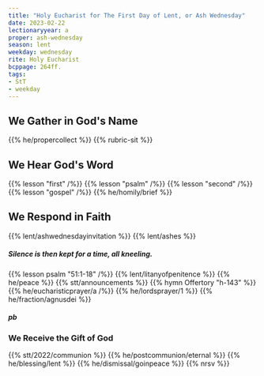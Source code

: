 ```yaml
---
title: "Holy Eucharist for The First Day of Lent, or Ash Wednesday"
date: 2023-02-22
lectionaryyear: a
proper: ash-wednesday
season: lent
weekday: wednesday
rite: Holy Eucharist
bcppage: 264ff.
tags:
- StT
- weekday
---
```

## We Gather in God's Name
{{% he/propercollect %}}
{{% rubric-sit %}}
## We Hear God's Word
{{% lesson "first" /%}}
{{% lesson "psalm" /%}}
{{% lesson "second" /%}}
{{% lesson "gospel" /%}}
{{% he/homily/brief %}}
## We Respond in Faith
{{% lent/ashwednesdayinvitation %}}
{{% lent/ashes %}}
##### Silence is then kept for a time, all kneeling.
{{% lesson psalm "51:1-18" /%}}
{{% lent/litanyofpenitence %}}
{{% he/peace %}}
{{% stt/announcements %}}
{{% hymn Offertory "h-143" %}}
{{% he/eucharisticprayer/a /%}}
{{% he/lordsprayer/1 %}}
{{% he/fraction/agnusdei %}}
##### pb
### We Receive the Gift of God
{{% stt/2022/communion %}}
{{% he/postcommunion/eternal %}}
{{% he/blessing/lent %}}
{{% he/dismissal/goinpeace %}}
{{% nrsv %}}

